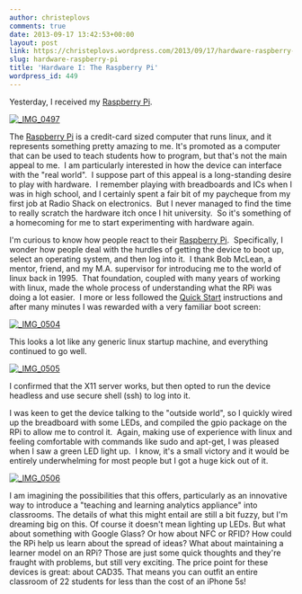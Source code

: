 ```yaml
---
author: christeplovs
comments: true
date: 2013-09-17 13:42:53+00:00
layout: post
link: https://christeplovs.wordpress.com/2013/09/17/hardware-raspberry-pi/
slug: hardware-raspberry-pi
title: 'Hardware I: The Raspberry Pi'
wordpress_id: 449
---
```


Yesterday, I received my [Raspberry Pi](http://www.raspberrypi.org/).

[![_IMG_0497](http://christeplovs.files.wordpress.com/2013/09/img_0497.jpg?w=300)](http://christeplovs.files.wordpress.com/2013/09/img_0497.jpg)

The [Raspberry Pi](http://canada.newark.com/) is a credit-card sized computer that runs linux, and it represents something pretty amazing to me. It's promoted as a computer that can be used to teach students how to program, but that's not the main appeal to me.  I am particularly interested in how the device can interface with the "real world".  I suppose part of this appeal is a long-standing desire to play with hardware.  I remember playing with breadboards and ICs when I was in high school, and I certainly spent a fair bit of my paycheque from my first job at Radio Shack on electronics.  But I never managed to find the time to really scratch the hardware itch once I hit university.  So it's something of a homecoming for me to start experimenting with hardware again.

I'm curious to know how people react to their [Raspberry Pi](http://canada.newark.com/).  Specifically, I wonder how people deal with the hurdles of getting the device to boot up, select an operating system, and then log into it.  I thank Bob McLean, a mentor, friend, and my M.A. supervisor for introducing me to the world of linux back in 1995.  That foundation, coupled with many years of working with linux, made the whole process of understanding what the RPi was doing a lot easier.  I more or less followed the [Quick Start](http://www.raspberrypi.org/wp-content/uploads/2012/04/quick-start-guide-v2_1.pdf) instructions and after many minutes I was rewarded with a very familiar boot screen:

[![_IMG_0504](http://christeplovs.files.wordpress.com/2013/09/img_0504.jpg?w=300)](http://christeplovs.files.wordpress.com/2013/09/img_0504.jpg)

This looks a lot like any generic linux startup machine, and everything continued to go well.

[![_IMG_0505](http://christeplovs.files.wordpress.com/2013/09/img_0505.jpg?w=300)](http://christeplovs.files.wordpress.com/2013/09/img_0505.jpg)

I confirmed that the X11 server works, but then opted to run the device headless and use secure shell (ssh) to log into it.

I was keen to get the device talking to the "outside world", so I quickly wired up the breadboard with some LEDs, and compiled the gpio package on the RPi to allow me to control it.  Again, making use of experience with linux and feeling comfortable with commands like sudo and apt-get, I was pleased when I saw a green LED light up.  I know, it's a small victory and it would be entirely underwhelming for most people but I got a huge kick out of it.

[![_IMG_0506](http://christeplovs.files.wordpress.com/2013/09/img_0506.jpg?w=225)](http://christeplovs.files.wordpress.com/2013/09/img_0506.jpg)

I am imagining the possibilities that this offers, particularly as an innovative way to introduce a "teaching and learning analytics appliance" into classrooms. The details of what this might entail are still a bit fuzzy, but I'm dreaming big on this. Of course it doesn't mean lighting up LEDs. But what about something with Google Glass? Or how about NFC or RFID? How could the RPi help us learn about the spread of ideas? What about maintaining a learner model on an RPi? Those are just some quick thoughts and they're fraught with problems, but still very exciting. The price point for these devices is great: about CAD35. That means you can outfit an entire classroom of 22 students for less than the cost of an iPhone 5s!
